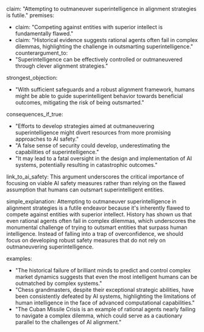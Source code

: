 claim: "Attempting to outmaneuver superintelligence in alignment strategies is futile."
premises:
  - claim: "Competing against entities with superior intellect is fundamentally flawed."
  - claim: "Historical evidence suggests rational agents often fail in complex dilemmas, highlighting the challenge in outsmarting superintelligence."
counterargument_to:
  - "Superintelligence can be effectively controlled or outmaneuvered through clever alignment strategies."

strongest_objection:
  - "With sufficient safeguards and a robust alignment framework, humans might be able to guide superintelligent behavior towards beneficial outcomes, mitigating the risk of being outsmarted."

consequences_if_true:
  - "Efforts to develop strategies aimed at outmaneuvering superintelligence might divert resources from more promising approaches to AI safety."
  - "A false sense of security could develop, underestimating the capabilities of superintelligence."
  - "It may lead to a fatal oversight in the design and implementation of AI systems, potentially resulting in catastrophic outcomes."

link_to_ai_safety: This argument underscores the critical importance of focusing on viable AI safety measures rather than relying on the flawed assumption that humans can outsmart superintelligent entities.

simple_explanation: Attempting to outmaneuver superintelligence in alignment strategies is a futile endeavor because it's inherently flawed to compete against entities with superior intellect. History has shown us that even rational agents often fail in complex dilemmas, which underscores the monumental challenge of trying to outsmart entities that surpass human intelligence. Instead of falling into a trap of overconfidence, we should focus on developing robust safety measures that do not rely on outmaneuvering superintelligence.

examples:
  - "The historical failure of brilliant minds to predict and control complex market dynamics suggests that even the most intelligent humans can be outmatched by complex systems."
  - "Chess grandmasters, despite their exceptional strategic abilities, have been consistently defeated by AI systems, highlighting the limitations of human intelligence in the face of advanced computational capabilities."
  - "The Cuban Missile Crisis is an example of rational agents nearly failing to navigate a complex dilemma, which could serve as a cautionary parallel to the challenges of AI alignment."